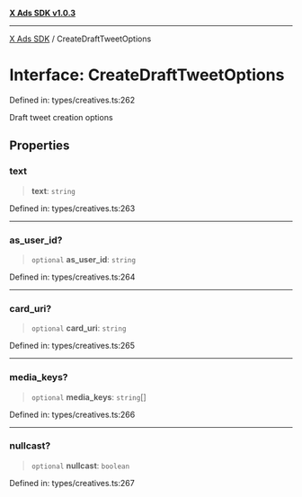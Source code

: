 [**X Ads SDK v1.0.3**](../README.md)

***

[X Ads SDK](../globals.md) / CreateDraftTweetOptions

# Interface: CreateDraftTweetOptions

Defined in: types/creatives.ts:262

Draft tweet creation options

## Properties

### text

> **text**: `string`

Defined in: types/creatives.ts:263

***

### as\_user\_id?

> `optional` **as\_user\_id**: `string`

Defined in: types/creatives.ts:264

***

### card\_uri?

> `optional` **card\_uri**: `string`

Defined in: types/creatives.ts:265

***

### media\_keys?

> `optional` **media\_keys**: `string`[]

Defined in: types/creatives.ts:266

***

### nullcast?

> `optional` **nullcast**: `boolean`

Defined in: types/creatives.ts:267
